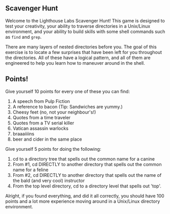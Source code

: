 ## Scavenger Hunt

Welcome to the Lighthouse Labs Scavenger Hunt! This game is designed to test your creativity, your ability to traverse directories in a Unix/Linux environment, and your ability to build skills with some shell commands such as `find` and `grep`. 

There are many layers of nested directories before you. The goal of this exercise is to locate a few surprises that have been left for you throughout the directories. All of these have a logical pattern, and all of them are engineered to help you learn how to maneuver around in the shell.

## Points!

Give yourself 10 points for every one of these you can find:

1. A speech from Pulp Fiction
2. A reference to bacon (Tip: Sandwiches are yummy.)
3. Cheesy feet (no, not your neighbour's!)
4. Quotes from a time traveler
5. Quotes from a TV serial killer
6. Vatican assassin warlocks
7. braaaiiiins
8. beer and cider in the same place

Give yourself 5 points for doing the following:
1. cd to a directory tree that spells out the common name for a canine
2. From #1, cd DIRECTLY to another directory that spells out the common name for a feline
3. From #2, cd DIRECTLY to another directory that spells out the name of the bald (and very cool) instructor
4. From the top level directory, cd to a directory level that spells out 'top'.

Alright, if you found everything, and did it all correctly, you should have 100 points and a lot more experience moving around in a Unix/Linux directory environment.
